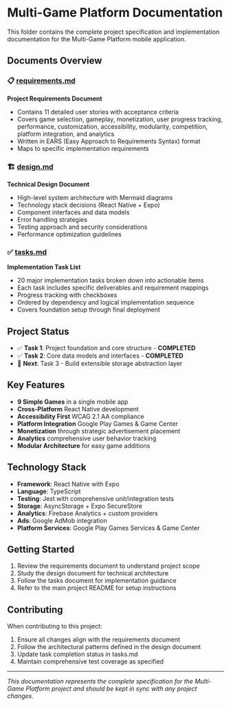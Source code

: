 # Multi-Game Platform Documentation

This folder contains the complete project specification and implementation documentation for the Multi-Game Platform mobile application.

## Documents Overview

### 📋 [requirements.md](./requirements.md)
**Project Requirements Document**
- Contains 11 detailed user stories with acceptance criteria
- Covers game selection, gameplay, monetization, user progress tracking, performance, customization, accessibility, modularity, competition, platform integration, and analytics
- Written in EARS (Easy Approach to Requirements Syntax) format
- Maps to specific implementation requirements

### 🏗️ [design.md](./design.md)
**Technical Design Document**
- High-level system architecture with Mermaid diagrams
- Technology stack decisions (React Native + Expo)
- Component interfaces and data models
- Error handling strategies
- Testing approach and security considerations
- Performance optimization guidelines

### ✅ [tasks.md](./tasks.md)
**Implementation Task List**
- 20 major implementation tasks broken down into actionable items
- Each task includes specific deliverables and requirement mappings
- Progress tracking with checkboxes
- Ordered by dependency and logical implementation sequence
- Covers foundation setup through final deployment

## Project Status

- ✅ **Task 1**: Project foundation and core structure - **COMPLETED**
- ✅ **Task 2**: Core data models and interfaces - **COMPLETED**
- 🔄 **Next**: Task 3 - Build extensible storage abstraction layer

## Key Features

- **9 Simple Games** in a single mobile app
- **Cross-Platform** React Native development
- **Accessibility First** WCAG 2.1 AA compliance
- **Platform Integration** Google Play Games & Game Center
- **Monetization** through strategic advertisement placement
- **Analytics** comprehensive user behavior tracking
- **Modular Architecture** for easy game additions

## Technology Stack

- **Framework**: React Native with Expo
- **Language**: TypeScript
- **Testing**: Jest with comprehensive unit/integration tests
- **Storage**: AsyncStorage + Expo SecureStore
- **Analytics**: Firebase Analytics + custom providers
- **Ads**: Google AdMob integration
- **Platform Services**: Google Play Games Services & Game Center

## Getting Started

1. Review the requirements document to understand project scope
2. Study the design document for technical architecture
3. Follow the tasks document for implementation guidance
4. Refer to the main project README for setup instructions

## Contributing

When contributing to this project:
1. Ensure all changes align with the requirements document
2. Follow the architectural patterns defined in the design document
3. Update task completion status in tasks.md
4. Maintain comprehensive test coverage as specified

---

*This documentation represents the complete specification for the Multi-Game Platform project and should be kept in sync with any project changes.*
